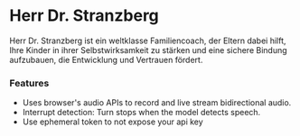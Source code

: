 # Herr Dr. Stranzberg

Herr Dr. Stranzberg ist ein weltklasse Familiencoach, der Eltern dabei hilft, Ihre Kinder in ihrer Selbstwirksamkeit zu stärken und eine sichere Bindung aufzubauen, die Entwicklung und Vertrauen fördert.

### Features

- Uses browser's audio APIs to record and live stream bidirectional audio.
- Interrupt detection: Turn stops when the model detects speech.
- Use ephemeral token to not expose your api key